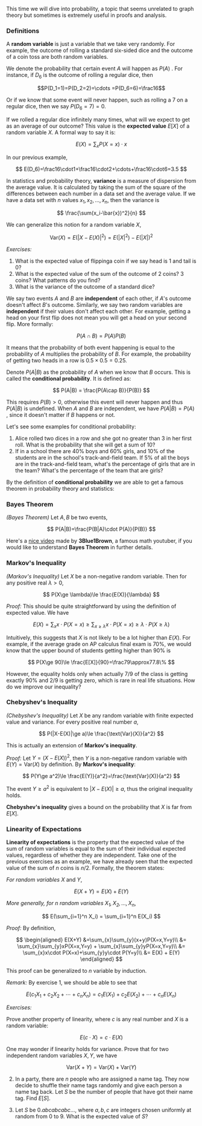 This time we will dive into probability, a topic that seems unrelated to graph theory but sometimes is extremely useful in proofs and analysis. 

### Definitions

A **random variable** is just a variable that we take very randomly. For example, the outcome of rolling a standard six-sided dice and the outcome of a coin toss are both random variables.

We denote the probability that certain event $A$ will happen as $P(A)$ . For instance, if $D_6$ is the outcome of rolling a regular dice, then



$$P(D_1=1)=P(D_2=2)=\cdots =P(D_6=6)=\frac16$$



Or if we know that some event will never happen, such as rolling a 7 on a regular dice, then we say $P(D_6=7)=0$.

If we rolled a regular dice infinitely many times, what will we expect to get as an average of our outcome? This value is the **expected value** $E[X]$ of a random variable $X$. A formal way to say it is:


$$
E(X)=\sum_{x}P(X=x)\cdot x
$$


In our previous example, 


$$
E(D_6)=\frac16\cdot1+\frac16\cdot2+\cdots+\frac16\cdot6=3.5
$$

In statistics and probability theory, **variance** is a measure of dispersion from the average value. It is calculated by taking the sum of the square of the differences between each number in a data set and the average value. If we have a data set with $n$ values $x_1,x_2,\dots,x_n$, then the variance is 


$$
\frac{\sum(x_i-\bar{x})^2}{n}
$$


We can generalize this notion for a random variable $X$, 


$$
\text{Var}(X) =E(|X-E(X)|^2)=E(|X|^2)-E(|X|)^2
$$


*Exercises:*

1. What is the expected value of flippinga coin if we say head is 1 and tail is 0?
2. What is the expected value of the sum of the outcome of 2 coins? 3 coins? What patterns do you find?
3. What is the variance of the outcome of a standard dice?

We say two events $A$ and $B$ are **independent** of each other, if $A$'s outcome doesn't affect $B$'s outcome. Similarly, we say two random variables are **independent** if their values don't affect each other. For example, getting a head on your first flip does not mean you will get a head on your second flip. More formally:


$$
P(A\cap B)=P(A)P(B)
$$


It means that the probability of both event happening is equal to the probability of $A$ multiplies the probability of $B$. For example, the probability of getting two heads in a row is $0.5\times 0.5=0.25$. 

Denote $P(A|B)$ as the probability of $A$ when we know that $B$ occurs. This is called the **conditional probability**. It is defined as:


$$
P(A|B) = \frac{P(A\cap B)}{P(B)}
$$

This requires $P(B) > 0$, otherwise this event will never happen and thus $P(A|B)$ is undefined. When $A$ and $B$ are independent, we have $P(A|B)=P(A)$ , since it doesn't matter if $B$ happens or not.

Let's see some examples for conditional probability:

1. Alice rolled two dices in a row and she got no greater than 3 in her first roll. What is the probability that she will get a sum of 10?
2. If in a school there are $40\%$ boys and $60\%$ girls, and $10\%$ of the students are in the school's track-and-field team. If $5\%$ of all the boys are in the track-and-field team, what's the percentage of girls that are in the team? What's the percentage of the team that are girls?

By the definition of **conditional probability** we are able to get a famous theorem in probability theory and statistics:

### Bayes Theorem

*(Bayes Theorem)* Let $A,B$ be two events, 

$$
P(A|B)=\frac{P(B|A)\cdot P(A)}{P(B)}
$$

Here's a [nice video](https://www.youtube.com/watch?v=HZGCoVF3YvM) made by **3Blue1Brown**, a famous math youtuber, if you would like to understand **Bayes Theorem** in further details.

### Markov's Inequality

*(Markov's Inequality)* Let $X$ be a non-negative random variable. Then for any positive real $\lambda >0$,


$$
P(X\ge \lambda)\le \frac{E(X)}{\lambda}
$$


*Proof:* This should be quite straightforward by using the definition of expected value. We have


$$
E(X)=\sum_{x}x\cdot P(X=x)\ge \sum_{x\ge \lambda}x\cdot P(X=x)\ge \lambda\cdot P(X\ge \lambda)
$$


Intuitively, this suggests that $X$ is not likely to be a lot higher than $E(X)$. For example, if the average grade on AP calculus final exam is 70%, we would know that the upper bound of students getting higher than 90% is


$$
P(X\ge 90)\le \frac{E[X]}{90}=\frac79\approx77.8\%
$$


However, the equality holds only when actually $7/9$ of the class is getting exactly 90% and $2/9$ is getting zero, which is rare in real life situations. How do we improve our inequality?

### Chebyshev's Inequality

*(Chebyshev's Inequality)* Let $X$ be any random variable with finite expected value and variance. For every positive real number $a$,


$$
P(|X-E(X)|\ge a)\le \frac{\text{Var}(X)}{a^2}
$$


This is actually an extension of **Markov's inequality**.

*Proof:* Let $Y=(X-E(X))^2$, then $Y$ is a non-negative random variable with $E(Y)=\text{Var}(X)$ by definition. By **Markov's inequality**:


$$
P(Y\ge a^2)\le \frac{E(Y)}{a^2}=\frac{\text{Var}(X)}{a^2}
$$


The event $Y\ge a^2$ is equivalent to $|X-E(X)|\ge a$, thus the original inequality holds.

**Chebyshev's inequality** gives a bound on the probability that $X$ is far from $E[X]$.

### Linearity of Expectations

**Linearity of expectations** is the property that the expected value of the sum of random variables is equal to the sum of their individual expected values, regardless of whether they are independent. Take one of the previous exercises as an example, we have already seen that the expected value of the sum of $n$ coins is $n/2$. Formally, the theorem states:

*For random variables* $X$ and $Y$, 


$$
E(X+Y)=E(X) + E(Y)
$$


*More generally, for $n$ random variables $X_1,X_2,\dots,X_n$*,


$$
E(\sum_{i=1}^n X_i) = \sum_{i=1}^n E(X_i)
$$


*Proof:* By definition,


$$
\begin{aligned}
E(X+Y) &=\sum_{x}\sum_{y}(x+y)P(X=x,Y=y)\\
&= \sum_{x}\sum_{y}xP(X=x,Y=y) + \sum_{x}\sum_{y}yP(X=x,Y=y)\\
&= \sum_{x}x\cdot P(X=x)+\sum_{y}y\cdot P(Y=y)\\
&= E(X) + E(Y)
\end{aligned}
$$

This proof can be generalized to $n$ variable by induction.

*Remark:* By exercise $1$, we should be able to see that 


$$
E(c_1X_1+c_2X_2+\cdots+c_nX_n)=c_1E(X_1) + c_2E(X_2)+\cdots + c_nE(X_n)
$$


*Exercises:* 

Prove another property of linearity, where $c$ is any real number and $X$ is a random variable:


$$
E(c\cdot X)=c\cdot E(X)
$$



One may wonder if linearity holds for variance. Prove that for two independent random variables $X,Y$, we have

$$
\text{Var}(X+Y) = \text{Var}(X)+\text{Var}(Y)
$$


2. In a party, there are $n$ people who are assigned a name tag. They now decide to shuffle their name tags randomly and give each person a name tag back. Let $S$ be the number of people that have got their name tag. Find $E[S]$.

3. Let $S$ be $0.abcabcabc\dots$, where $a,b,c$ are integers chosen uniformly at random from $0$ to $9$. What is the expected value of $S$?








